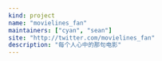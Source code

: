 ```yaml
---
kind: project
name: "movielines_fan"
maintainers: ["cyan", "sean"]
site: "http://twitter.com/movielines_fan"
description: "每个人心中的那句电影"
---
```


